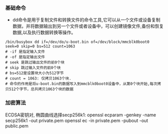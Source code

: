 ### 基础命令

- dd命令是用于复制文件和转换文件的命令工具,它可以从一个文件或设备复制数据，并将数据输出到另一个文件或者设备中，可以创建镜像文件,备份和恢复数据,以及执行数据转换等操作。
```
/bin/busybox dd if=/dev/do/u-boot.bin of=/dev/block/mmcblk0boot0 seek=0 skip=0 bs=512 count=1063
# -if 是指定输入文件
# -of 是指定输出文件
# seek 是跳过输出文件的前0个块
# skip 跳过输入文件的前0个块
# bs=512是设置块大小为512字节
# count = 1063: 仅拷贝1063个块.
# 命令的作用是将u-boot.bin的数据写入到mmcblk0boot0设备中，从第0个块开始,每次拷贝512个字节，总共拷贝1063个块的数据
```
### 加密算法

ECDSA密钥对, 椭圆曲线选择secp256k1:
    openssl ecparam -genkey -name secp256k1 -out private.pem
    openssl ec -in private.pem -pubout -out public.pem

